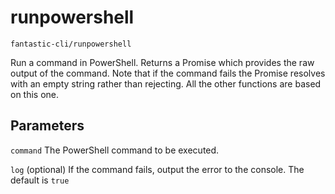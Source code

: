 # runpowershell

`fantastic-cli/runpowershell`

Run a command in PowerShell. Returns a Promise which provides the raw output of the command. Note that if the command fails the Promise resolves with an empty string rather than rejecting. All the other functions are based on this one.

## Parameters

`command` The PowerShell command to be executed.

`log` (optional) If the command fails, output the error to the console. The default is `true`